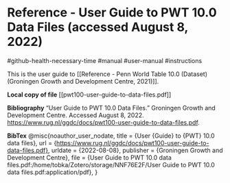 # Reference - User Guide to PWT 10.0 Data Files (accessed August 8, 2022)
#github-health-necessary-time
#manual #user-manual #instructions

This is the user guide to [[Reference - Penn World Table 10.0 (Dataset) (Groningen Growth and Development Centre, 2021)]].

**Local copy of file**
[[pwt100-user-guide-to-data-files.pdf]]

**Bibliography**
“User Guide to PWT 10.0 Data Files.” Groningen Growth and Development Centre. Accessed August 8, 2022. https://www.rug.nl/ggdc/docs/pwt100-user-guide-to-data-files.pdf.

**BibTex**
@misc{noauthor_user_nodate,
	title = {User {Guide} to {PWT} 10.0 data files},
	url = {https://www.rug.nl/ggdc/docs/pwt100-user-guide-to-data-files.pdf},
	urldate = {2022-08-08},
	publisher = {Groningen Growth and Development Centre},
	file = {User Guide to PWT 10.0 data files.pdf:/home/tobka/Zotero/storage/NNF76E2F/User Guide to PWT 10.0 data files.pdf:application/pdf},
}